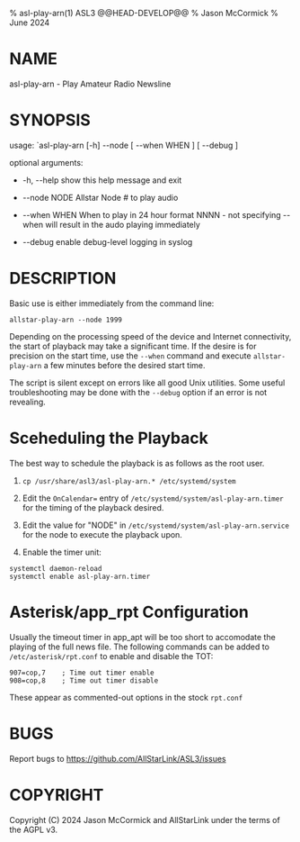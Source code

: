 % asl-play-arn(1) ASL3 @@HEAD-DEVELOP@@
% Jason McCormick
% June 2024

# NAME
asl-play-arn - Play Amateur Radio Newsline

# SYNOPSIS
usage: `asl-play-arn [-h] --node [ --when WHEN ] [ --debug ]

optional arguments:

* -h, --help   show this help message and exit

* --node NODE  Allstar Node # to play audio

* --when WHEN  When to play in 24 hour format NNNN - not specifying --when
  will result in the audo playing immediately

* --debug      enable debug-level logging in syslog

# DESCRIPTION
Basic use is either immediately from the command line:

```
allstar-play-arn --node 1999
```

Depending on the processing speed of the device and Internet connectivity,
the start of playback may take a significant time. If the desire is for
precision on the start time, use the `--when` command and execute
`allstar-play-arn` a few minutes before the desired start time.

The script is silent except on errors like all good Unix utilities. Some
useful troubleshooting may be done with the `--debug` option if an
error is not revealing.

# Sceheduling the Playback
The best way to schedule the playback is as follows as the root user.

1. `cp /usr/share/asl3/asl-play-arn.* /etc/systemd/system`

2. Edit the `OnCalendar=` entry of `/etc/systemd/system/asl-play-arn.timer`
for the timing of the playback desired.

3. Edit the value for "NODE" in `/etc/systemd/system/asl-play-arn.service`
for the node to execute the playback upon.

4. Enable the timer unit:
```
systemctl daemon-reload
systemctl enable asl-play-arn.timer
```

# Asterisk/app\_rpt Configuration
Usually the timeout timer in app_apt will be too short to accomodate the 
playing of the full news file. The following commands can be added
to `/etc/asterisk/rpt.conf` to enable and disable the TOT:

```
907=cop,7    ; Time out timer enable
908=cop,8    ; Time out timer disable
```

These appear as commented-out options in the stock `rpt.conf`

# BUGS
Report bugs to https://github.com/AllStarLink/ASL3/issues

# COPYRIGHT
Copyright (C) 2024 Jason McCormick and AllStarLink
under the terms of the AGPL v3.
